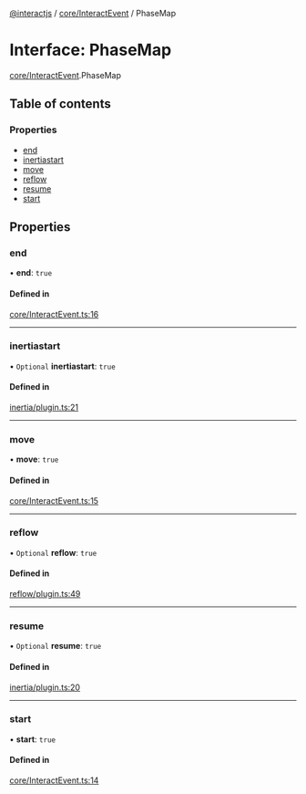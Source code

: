 [@interactjs](../README.md) / [core/InteractEvent](../modules/core_InteractEvent.md) / PhaseMap

# Interface: PhaseMap

[core/InteractEvent](../modules/core_InteractEvent.md).PhaseMap

## Table of contents

### Properties

- [end](core_InteractEvent.PhaseMap.md#end)
- [inertiastart](core_InteractEvent.PhaseMap.md#inertiastart)
- [move](core_InteractEvent.PhaseMap.md#move)
- [reflow](core_InteractEvent.PhaseMap.md#reflow)
- [resume](core_InteractEvent.PhaseMap.md#resume)
- [start](core_InteractEvent.PhaseMap.md#start)

## Properties

### end

• **end**: ``true``

#### Defined in

[core/InteractEvent.ts:16](https://github.com/TheRakeshPurohit/interact.js/blob/d3d47461/packages/@interactjs/core/InteractEvent.ts#L16)

___

### inertiastart

• `Optional` **inertiastart**: ``true``

#### Defined in

[inertia/plugin.ts:21](https://github.com/TheRakeshPurohit/interact.js/blob/d3d47461/packages/@interactjs/inertia/plugin.ts#L21)

___

### move

• **move**: ``true``

#### Defined in

[core/InteractEvent.ts:15](https://github.com/TheRakeshPurohit/interact.js/blob/d3d47461/packages/@interactjs/core/InteractEvent.ts#L15)

___

### reflow

• `Optional` **reflow**: ``true``

#### Defined in

[reflow/plugin.ts:49](https://github.com/TheRakeshPurohit/interact.js/blob/d3d47461/packages/@interactjs/reflow/plugin.ts#L49)

___

### resume

• `Optional` **resume**: ``true``

#### Defined in

[inertia/plugin.ts:20](https://github.com/TheRakeshPurohit/interact.js/blob/d3d47461/packages/@interactjs/inertia/plugin.ts#L20)

___

### start

• **start**: ``true``

#### Defined in

[core/InteractEvent.ts:14](https://github.com/TheRakeshPurohit/interact.js/blob/d3d47461/packages/@interactjs/core/InteractEvent.ts#L14)

